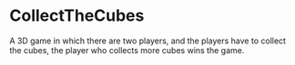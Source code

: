# CollectTheCubes
A 3D game in which there are two players, and the players have to collect the cubes, the player who collects more cubes wins the game.
